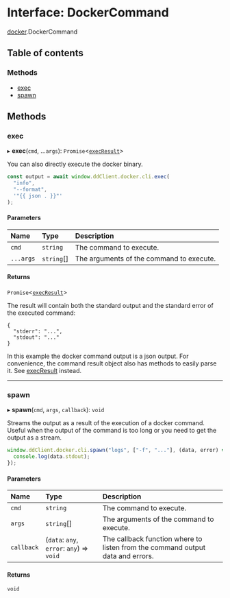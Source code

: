 # Interface: DockerCommand

[docker](../modules/docker.md).DockerCommand

## Table of contents

### Methods

- [exec](docker.DockerCommand.md#exec)
- [spawn](docker.DockerCommand.md#spawn)

## Methods

### exec

▸ **exec**(`cmd`, ...`args`): `Promise`<[`execResult`](exec.execResult.md)\>

You can also directly execute the docker binary.

```typescript
const output = await window.ddClient.docker.cli.exec(
  "info",
  "--format",
  '"{{ json . }}"'
);
```

#### Parameters

| Name | Type | Description |
| :------ | :------ | :------ |
| `cmd` | `string` | The command to execute. |
| `...args` | `string`[] | The arguments of the command to execute. |

#### Returns

`Promise`<[`execResult`](exec.execResult.md)\>

The result will contain both the standard output and the standard error of the executed command:
```
{
  "stderr": "...",
  "stdout": "..."
}
```
In this example the docker command output is a json output.
For convenience, the command result object also has methods to easily parse it. See [execResult](exec.execResult.md) instead.

___

### spawn

▸ **spawn**(`cmd`, `args`, `callback`): `void`

Streams the output as a result of the execution of a docker command.
Useful when the output of the command is too long or you need to get the output as a stream.

```typescript
window.ddClient.docker.cli.spawn("logs", ["-f", "..."], (data, error) => {
  console.log(data.stdout);
});
```

#### Parameters

| Name | Type | Description |
| :------ | :------ | :------ |
| `cmd` | `string` | The command to execute. |
| `args` | `string`[] | The arguments of the command to execute. |
| `callback` | (`data`: `any`, `error`: `any`) => `void` | The callback function where to listen from the command output data and errors. |

#### Returns

`void`

